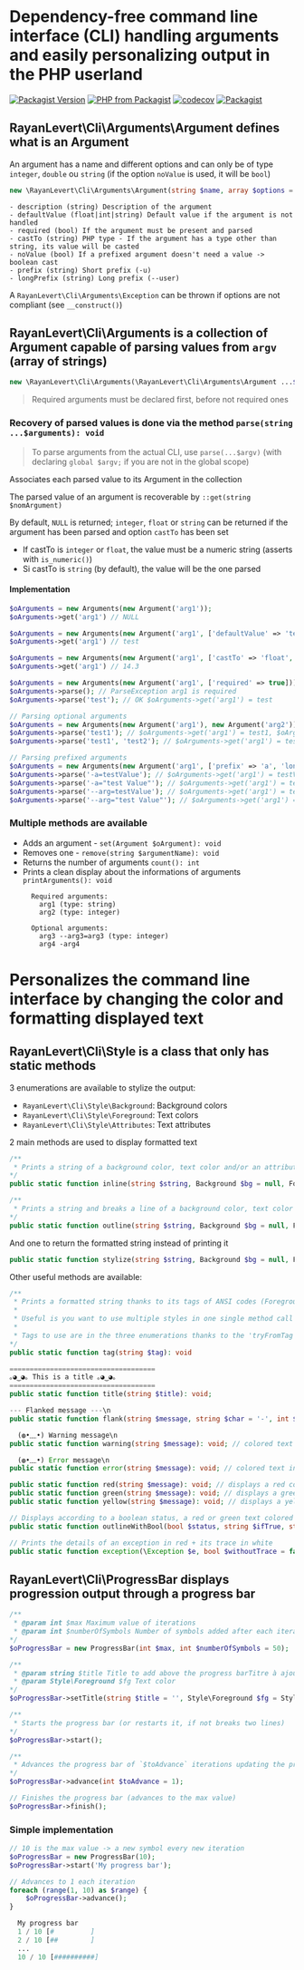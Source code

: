 # Dependency-free command line interface (CLI) handling arguments and easily personalizing output in the PHP userland

[![Packagist Version](https://img.shields.io/packagist/v/rayanlevert/command-line-interface)](https://packagist.org/packages/rayanlevert/command-line-interface)
[![PHP from Packagist](https://img.shields.io/packagist/php-v/rayanlevert/command-line-interface)](https://packagist.org/packages/rayanlevert/command-line-interface)
[![codecov](https://codecov.io/gh/rayanlevert/command-line-interface/branch/main/graph/badge.svg)](https://codecov.io/gh/rayanlevert/command-line-interface)
[![Packagist](https://img.shields.io/packagist/dd/rayanlevert/command-line-interface)](https://packagist.org/packages/rayanlevert/command-line-interface/stats)

## **RayanLevert\Cli\Arguments\Argument** defines what is an Argument
An argument has a name and different options and can only be of type `integer`, `double` ou `string` (if the option `noValue` is used, it will be `bool`)

```php
new \RayanLevert\Cli\Arguments\Argument(string $name, array $options = [])
```

```
- description (string) Description of the argument
- defaultValue (float|int|string) Default value if the argument is not handled
- required (bool) If the argument must be present and parsed
- castTo (string) PHP type - If the argument has a type other than string, its value will be casted
- noValue (bool) If a prefixed argument doesn't need a value -> boolean cast
- prefix (string) Short prefix (-u)
- longPrefix (string) Long prefix (--user)
```

A `RayanLevert\Cli\Arguments\Exception` can be thrown if options are not compliant (see `__construct()`)

## **RayanLevert\Cli\Arguments** is a collection of Argument capable of parsing values from `argv` (array of strings)

```php
new \RayanLevert\Cli\Arguments(\RayanLevert\Cli\Arguments\Argument ...$oArguments)
```

> Required arguments must be declared first, before not required ones

### Recovery of parsed values is done via the method `parse(string ...$arguments): void`
> To parse arguments from the actual CLI, use `parse(...$argv)` (with declaring `global $argv;` if you are not in the global scope)

Associates each parsed value to its Argument in the collection

The parsed value of an argument is recoverable by `::get(string $nomArgument)`

By default, `NULL` is returned; `integer`, `float` or `string` can be returned if the argument has been parsed and option `castTo` has been set

- If castTo is `integer` or `float`, the value must be a numeric string (asserts with `is_numeric()`)
- Si castTo is `string` (by default), the value will be the one parsed

#### Implementation
```php
$oArguments = new Arguments(new Argument('arg1'));
$oArguments->get('arg1') // NULL

$oArguments = new Arguments(new Argument('arg1', ['defaultValue' => 'test']));
$oArguments->get('arg1') // test

$oArguments = new Arguments(new Argument('arg1', ['castTo' => 'float', 'defaultValue' => 14.3]));
$oArguments->get('arg1') // 14.3

$oArguments = new Arguments(new Argument('arg1', ['required' => true]));
$oArguments->parse(); // ParseException arg1 is required
$oArguments->parse('test'); // OK $oArguments->get('arg1') = test

// Parsing optional arguments
$oArguments = new Arguments(new Argument('arg1'), new Argument('arg2'));
$oArguments->parse('test1'); // $oArguments->get('arg1') = test1, $oArguments->get('arg1') = NULL
$oArguments->parse('test1', 'test2'); // $oArguments->get('arg1') = test1, $oArguments->get('arg1') = test2

// Parsing prefixed arguments
$oArguments = new Arguments(new Argument('arg1', ['prefix' => 'a', 'longPrefix' => 'arg']));
$oArguments->parse('-a=testValue'); // $oArguments->get('arg1') = testValue
$oArguments->parse('-a="test Value"'); // $oArguments->get('arg1') = test Value
$oArguments->parse('--arg=testValue'); // $oArguments->get('arg1') = testValue
$oArguments->parse('--arg="test Value"'); // $oArguments->get('arg1') = test Value
```

### Multiple methods are available

- Adds an argument - `set(Argument $oArgument): void`
- Removes one - `remove(string $argumentName): void`
- Returns the number of arguments `count(): int`
- Prints a clean display about the informations of arguments `printArguments(): void`
  ```
    Required arguments:
      arg1 (type: string)
      arg2 (type: integer)

    Optional arguments:
      arg3 --arg3=arg3 (type: integer)
      arg4 -arg4
  ```

# Personalizes the command line interface by changing the color and formatting displayed text

## **RayanLevert\Cli\Style** is a class that only has static methods

3 enumerations are available to stylize the output:

- `RayanLevert\Cli\Style\Background`: Background colors
- `RayanLevert\Cli\Style\Foreground`: Text colors
- `RayanLevert\Cli\Style\Attributes`: Text attributes

2 main methods are used to display formatted text

```php
/**
 * Prints a string of a background color, text color and/or an attribute
*/
public static function inline(string $string, Background $bg = null, Foreground $fg = null, Attribute $at = null): void;

/**
 * Prints a string and breaks a line of a background color, text color and/or an attribute
*/
public static function outline(string $string, Background $bg = null, Foreground $fg = null, Attribute $at = null): void;
```

And one to return the formatted string instead of printing it
```php
public static function stylize(string $string, Background $bg = null, Foreground $fg = null, Attribute $at = null): string;
```

Other useful methods are available:

```php
/**
 * Prints a formatted string thanks to its tags of ANSI codes (Foreground, Background and Attribute)
 *
 * Useful is you want to use multiple styles in one single method call
 *
 * Tags to use are in the three enumerations thanks to the 'tryFromTag' method
*/
public static function tag(string $tag): void

====================================
｡◕‿◕｡ This is a title ｡◕‿◕｡
====================================
public static function title(string $title): void;

--- Flanked message ---\n
public static function flank(string $message, string $char = '-', int $length = 3): void;

  (◍•﹏•) Warning message\n
public static function warning(string $message): void; // colored text in yellow

  (◍•﹏•) Error message\n
public static function error(string $message): void; // colored text in red

public static function red(string $message): void; // displays a red colored text and breaks a line
public static function green(string $message): void; // displays a green colored text and breaks a line
public static function yellow(string $message): void; // displays a yellow colored text and breaks a line

// Displays according to a boolean status, a red or green text colored message and breaks a line
public static function outlineWithBool(bool $status, string $ifTrue, string $ifFalse, string $toPrecede = ''): void;

// Prints the details of an exception in red + its trace in white
public static function exception(\Exception $e, bool $withoutTrace = false): void;
```

## **RayanLevert\Cli\ProgressBar displays progression output through a progress bar**

```php
/**
 * @param int $max Maximum value of iterations
 * @param int $numberOfSymbols Number of symbols added after each iteration
*/
$oProgressBar = new ProgressBar(int $max, int $numberOfSymbols = 50);

/**
 * @param string $title Title to add above the progress barTitre à ajouter au dessus de la barre de progrès
 * @param Style\Foreground $fg Text color
*/
$oProgressBar->setTitle(string $title = '', Style\Foreground $fg = Style\Foreground::BLUE);

/**
 * Starts the progress bar (or restarts it, if not breaks two lines)
*/
$oProgressBar->start();

/**
 * Advances the progress bar of `$toAdvance` iterations updating the progression
*/
$oProgressBar->advance(int $toAdvance = 1);

// Finishes the progress bar (advances to the max value)
$oProgressBar->finish();
```

### Simple implementation

```php
// 10 is the max value -> a new symbol every new iteration
$oProgressBar = new ProgressBar(10);
$oProgressBar->start('My progress bar');

// Advances to 1 each iteration
foreach (range(1, 10) as $range) {
    $oProgressBar->advance();
}

  My progress bar
  1 / 10 [#         ]
  2 / 10 [##        ]
  ...
  10 / 10 [##########]
```